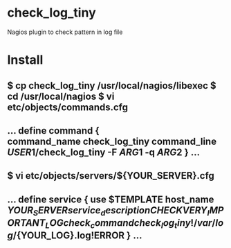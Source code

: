 # check_log_tiny
Nagios plugin to check pattern in log file

# Install
$ cp check_log_tiny /usr/local/nagios/libexec
$ cd /usr/local/nagios
$ vi etc/objects/commands.cfg
----------------------------------------------------
...
define command {    
    command_name    check_log_tiny
    command_line    $USER1$/check_log_tiny -F $ARG1$ -q $ARG2$
}
...
----------------------------------------------------

$ vi etc/objects/servers/${YOUR_SERVER}.cfg
----------------------------------------------------
...
define service {
    use                     $TEMPLATE
    host_name               $YOUR_SERVER
    service_description     CHECK VERY_IMPORTANT_LOG
    check_command           check_log_tiny!/var/log/${YOUR_LOG}.log!ERROR
}
...
----------------------------------------------------

